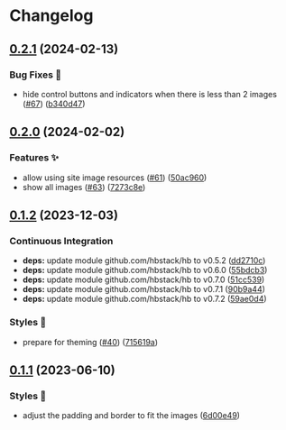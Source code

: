 # Changelog

## [0.2.1](https://github.com/hbstack/featured-image/compare/v0.2.0...v0.2.1) (2024-02-13)


### Bug Fixes 🐞

* hide control buttons and indicators when there is less than 2 images ([#67](https://github.com/hbstack/featured-image/issues/67)) ([b340d47](https://github.com/hbstack/featured-image/commit/b340d475f6b43109cb945f28b23699be91ed5774))

## [0.2.0](https://github.com/hbstack/featured-image/compare/v0.1.2...v0.2.0) (2024-02-02)


### Features ✨

* allow using site image resources ([#61](https://github.com/hbstack/featured-image/issues/61)) ([50ac960](https://github.com/hbstack/featured-image/commit/50ac96046e229bd85aee97398c95af345337bb13))
* show all images ([#63](https://github.com/hbstack/featured-image/issues/63)) ([7273c8e](https://github.com/hbstack/featured-image/commit/7273c8ea8235911baf775ea4c0599bdfc595c6fd))

## [0.1.2](https://github.com/hbstack/featured-image/compare/v0.1.1...v0.1.2) (2023-12-03)


### Continuous Integration

* **deps:** update module github.com/hbstack/hb to v0.5.2 ([dd2710c](https://github.com/hbstack/featured-image/commit/dd2710c31eaf5061e261cc480fbcfcbd20d2998f))
* **deps:** update module github.com/hbstack/hb to v0.6.0 ([55bdcb3](https://github.com/hbstack/featured-image/commit/55bdcb338320a8c88e3e353497eeb4b5650ebeab))
* **deps:** update module github.com/hbstack/hb to v0.7.0 ([51cc539](https://github.com/hbstack/featured-image/commit/51cc5397da9185901b8a4924d474d72e7e1772a0))
* **deps:** update module github.com/hbstack/hb to v0.7.1 ([90b9a44](https://github.com/hbstack/featured-image/commit/90b9a44652a12c82755156e1ff0b033c6f2d028e))
* **deps:** update module github.com/hbstack/hb to v0.7.2 ([59ae0d4](https://github.com/hbstack/featured-image/commit/59ae0d456fd88f5471ea8a45d326043d580ce6af))


### Styles 🎨

* prepare for theming ([#40](https://github.com/hbstack/featured-image/issues/40)) ([715619a](https://github.com/hbstack/featured-image/commit/715619a23687af263e5539afc5035e272a645685))

## [0.1.1](https://github.com/hbstack/featured-image/compare/v0.1.0...v0.1.1) (2023-06-10)


### Styles 🎨

* adjust the padding and border to fit the images ([6d00e49](https://github.com/hbstack/featured-image/commit/6d00e49406fa690b9ddbc68361776966b0d0c1d8))

